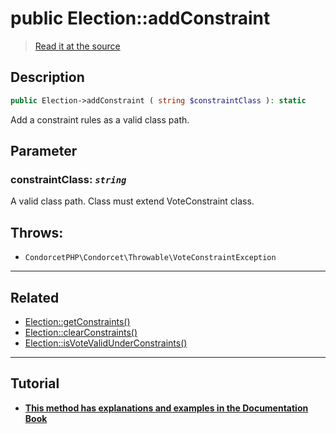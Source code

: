 # public Election::addConstraint

> [Read it at the source](https://github.com/julien-boudry/Condorcet/blob/master/src/Election.php#L347)

## Description    

```php
public Election->addConstraint ( string $constraintClass ): static
```

Add a constraint rules as a valid class path.

## Parameter

### **constraintClass:** *`string`*   
A valid class path. Class must extend VoteConstraint class.    


## Throws:   

* ```CondorcetPHP\Condorcet\Throwable\VoteConstraintException``` 

---------------------------------------

## Related

* [Election::getConstraints()](/Docs/api-reference/Election%20Class/Election--getConstraints().md)    
* [Election::clearConstraints()](/Docs/api-reference/Election%20Class/Election--clearConstraints().md)    
* [Election::isVoteValidUnderConstraints()](/Docs/api-reference/Election%20Class/Election--isVoteValidUnderConstraints().md)    

---------------------------------------

## Tutorial

* **[This method has explanations and examples in the Documentation Book](https://docs.condorcet.io/book/3.AsPhpLibrary/5.Votes/5.VotesConstraints)**    
